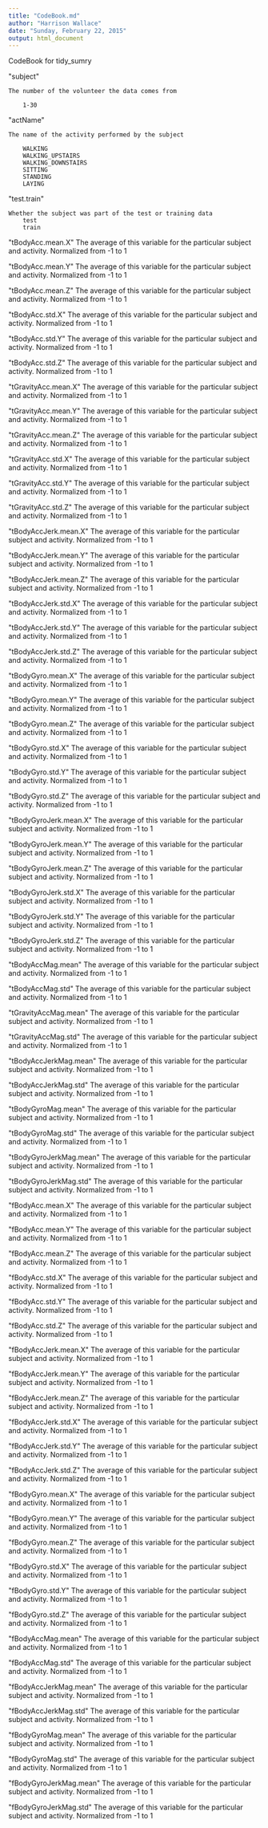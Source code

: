 ```yaml
---
title: "CodeBook.md"
author: "Harrison Wallace"
date: "Sunday, February 22, 2015"
output: html_document
---
```


CodeBook for tidy_sumry

"subject"
    
    The number of the volunteer the data comes from
       
        1-30
        
"actName"

    The name of the activity performed by the subject
    
        WALKING
        WALKING_UPSTAIRS
        WALKING_DOWNSTAIRS
        SITTING
        STANDING
        LAYING

"test.train"

    Whether the subject was part of the test or training data
        test
        train

"tBodyAcc.mean.X"
    The average of this variable for the particular subject and activity. Normalized from -1 to 1
    
"tBodyAcc.mean.Y"
    The average of this variable for the particular subject and activity. Normalized from -1 to 1
    
"tBodyAcc.mean.Z"
    The average of this variable for the particular subject and activity. Normalized from -1 to 1
    
"tBodyAcc.std.X"
    The average of this variable for the particular subject and activity. Normalized from -1 to 1
    
"tBodyAcc.std.Y"
    The average of this variable for the particular subject and activity. Normalized from -1 to 1
    
"tBodyAcc.std.Z"
    The average of this variable for the particular subject and activity. Normalized from -1 to 1
    
"tGravityAcc.mean.X"
    The average of this variable for the particular subject and activity. Normalized from -1 to 1
    
"tGravityAcc.mean.Y"
    The average of this variable for the particular subject and activity. Normalized from -1 to 1
    
"tGravityAcc.mean.Z"
    The average of this variable for the particular subject and activity. Normalized from -1 to 1
    
"tGravityAcc.std.X"
    The average of this variable for the particular subject and activity. Normalized from -1 to 1
    
"tGravityAcc.std.Y"
    The average of this variable for the particular subject and activity. Normalized from -1 to 1
    
"tGravityAcc.std.Z"
    The average of this variable for the particular subject and activity. Normalized from -1 to 1
    
"tBodyAccJerk.mean.X"
    The average of this variable for the particular subject and activity. Normalized from -1 to 1
    
"tBodyAccJerk.mean.Y"
    The average of this variable for the particular subject and activity. Normalized from -1 to 1
    
"tBodyAccJerk.mean.Z"
    The average of this variable for the particular subject and activity. Normalized from -1 to 1
    
"tBodyAccJerk.std.X"
    The average of this variable for the particular subject and activity. Normalized from -1 to 1
    
"tBodyAccJerk.std.Y"
    The average of this variable for the particular subject and activity. Normalized from -1 to 1
    
"tBodyAccJerk.std.Z"
    The average of this variable for the particular subject and activity. Normalized from -1 to 1
    
"tBodyGyro.mean.X"
    The average of this variable for the particular subject and activity. Normalized from -1 to 1
    
"tBodyGyro.mean.Y"
    The average of this variable for the particular subject and activity. Normalized from -1 to 1
    
"tBodyGyro.mean.Z"
    The average of this variable for the particular subject and activity. Normalized from -1 to 1
    
"tBodyGyro.std.X"
    The average of this variable for the particular subject and activity. Normalized from -1 to 1
    
"tBodyGyro.std.Y"
    The average of this variable for the particular subject and activity. Normalized from -1 to 1
    
"tBodyGyro.std.Z"
    The average of this variable for the particular subject and activity. Normalized from -1 to 1
    
"tBodyGyroJerk.mean.X"
    The average of this variable for the particular subject and activity. Normalized from -1 to 1
    
"tBodyGyroJerk.mean.Y"
    The average of this variable for the particular subject and activity. Normalized from -1 to 1
    
"tBodyGyroJerk.mean.Z"
    The average of this variable for the particular subject and activity. Normalized from -1 to 1
    
"tBodyGyroJerk.std.X"
    The average of this variable for the particular subject and activity. Normalized from -1 to 1
    
"tBodyGyroJerk.std.Y"
    The average of this variable for the particular subject and activity. Normalized from -1 to 1
    
"tBodyGyroJerk.std.Z"
    The average of this variable for the particular subject and activity. Normalized from -1 to 1
    
"tBodyAccMag.mean"
    The average of this variable for the particular subject and activity. Normalized from -1 to 1
    
"tBodyAccMag.std"
    The average of this variable for the particular subject and activity. Normalized from -1 to 1
    
"tGravityAccMag.mean"
    The average of this variable for the particular subject and activity. Normalized from -1 to 1
    
"tGravityAccMag.std"
    The average of this variable for the particular subject and activity. Normalized from -1 to 1
    
"tBodyAccJerkMag.mean"
    The average of this variable for the particular subject and activity. Normalized from -1 to 1
    
"tBodyAccJerkMag.std"
    The average of this variable for the particular subject and activity. Normalized from -1 to 1
    
"tBodyGyroMag.mean"
    The average of this variable for the particular subject and activity. Normalized from -1 to 1
    
"tBodyGyroMag.std"
    The average of this variable for the particular subject and activity. Normalized from -1 to 1
    
"tBodyGyroJerkMag.mean"
    The average of this variable for the particular subject and activity. Normalized from -1 to 1
    
"tBodyGyroJerkMag.std"
    The average of this variable for the particular subject and activity. Normalized from -1 to 1
    
"fBodyAcc.mean.X"
    The average of this variable for the particular subject and activity. Normalized from -1 to 1
    
"fBodyAcc.mean.Y"
    The average of this variable for the particular subject and activity. Normalized from -1 to 1
    
"fBodyAcc.mean.Z"
    The average of this variable for the particular subject and activity. Normalized from -1 to 1
    
"fBodyAcc.std.X"
    The average of this variable for the particular subject and activity. Normalized from -1 to 1
    
"fBodyAcc.std.Y"
    The average of this variable for the particular subject and activity. Normalized from -1 to 1
    
"fBodyAcc.std.Z"
    The average of this variable for the particular subject and activity. Normalized from -1 to 1
    
"fBodyAccJerk.mean.X"
    The average of this variable for the particular subject and activity. Normalized from -1 to 1
    
"fBodyAccJerk.mean.Y"
    The average of this variable for the particular subject and activity. Normalized from -1 to 1
    
"fBodyAccJerk.mean.Z"
    The average of this variable for the particular subject and activity. Normalized from -1 to 1
    
"fBodyAccJerk.std.X"
    The average of this variable for the particular subject and activity. Normalized from -1 to 1
    
"fBodyAccJerk.std.Y"
    The average of this variable for the particular subject and activity. Normalized from -1 to 1
    
"fBodyAccJerk.std.Z"
    The average of this variable for the particular subject and activity. Normalized from -1 to 1
    
"fBodyGyro.mean.X"
    The average of this variable for the particular subject and activity. Normalized from -1 to 1
    
"fBodyGyro.mean.Y"
    The average of this variable for the particular subject and activity. Normalized from -1 to 1
    
"fBodyGyro.mean.Z"
    The average of this variable for the particular subject and activity. Normalized from -1 to 1
    
"fBodyGyro.std.X"
    The average of this variable for the particular subject and activity. Normalized from -1 to 1
    
"fBodyGyro.std.Y"
    The average of this variable for the particular subject and activity. Normalized from -1 to 1
    
"fBodyGyro.std.Z"
    The average of this variable for the particular subject and activity. Normalized from -1 to 1
    
"fBodyAccMag.mean"
    The average of this variable for the particular subject and activity. Normalized from -1 to 1
    
"fBodyAccMag.std"
    The average of this variable for the particular subject and activity. Normalized from -1 to 1
    
"fBodyAccJerkMag.mean"
    The average of this variable for the particular subject and activity. Normalized from -1 to 1
    
"fBodyAccJerkMag.std"
    The average of this variable for the particular subject and activity. Normalized from -1 to 1
    
"fBodyGyroMag.mean"
    The average of this variable for the particular subject and activity. Normalized from -1 to 1
    
"fBodyGyroMag.std"
    The average of this variable for the particular subject and activity. Normalized from -1 to 1
    
"fBodyGyroJerkMag.mean"
    The average of this variable for the particular subject and activity. Normalized from -1 to 1

"fBodyGyroJerkMag.std"
    The average of this variable for the particular subject and activity. Normalized from -1 to 1
